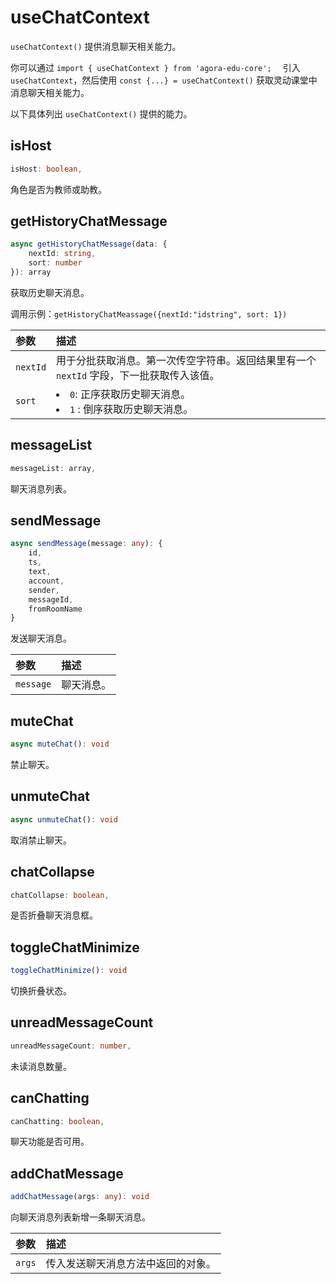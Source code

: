 # useChatContext

`useChatContext()` 提供消息聊天相关能力。

你可以通过 `import { useChatContext } from 'agora-edu-core';  ` 引入 `useChatContext`，然后使用 `const {...} = useChatContext()` 获取灵动课堂中消息聊天相关能力。

以下具体列出 `useChatContext()` 提供的能力。

## isHost

```typescript
isHost: boolean,
```

角色是否为教师或助教。

## getHistoryChatMessage

```typescript
async getHistoryChatMessage(data: {
    nextId: string,
    sort: number
}): array
```

获取历史聊天消息。

调用示例：`getHistoryChatMeassage({nextId:"idstring", sort: 1})`

| 参数     | 描述                                                         |
| :------- | :----------------------------------------------------------- |
| `nextId` | 用于分批获取消息。第一次传空字符串。返回结果里有一个 `nextId` 字段，下一批获取传入该值。 |
| `sort`   | <li>`0`: 正序获取历史聊天消息。 <li>`1` : 倒序获取历史聊天消息。 |

## messageList

```typescript
messageList: array,
```
聊天消息列表。

## sendMessage

```typescript
async sendMessage(message: any): {
    id,
    ts,
    text,
    account,
    sender,
    messageId,
    fromRoomName
}
```
发送聊天消息。


| 参数     | 描述                                                         |
| :------- | :----------------------------------------------------------- |
| `message` | 聊天消息。  |


## muteChat

```typescript
async muteChat(): void
```
禁止聊天。

## unmuteChat

```typescript
async unmuteChat(): void
```

取消禁止聊天。

## chatCollapse

```typescript
chatCollapse: boolean,
```

是否折叠聊天消息框。

## toggleChatMinimize

```typescript
toggleChatMinimize(): void
```

切换折叠状态。

## unreadMessageCount

```typescript
unreadMessageCount: number,
```

未读消息数量。

## canChatting

```typescript
canChatting: boolean,
```

聊天功能是否可用。

## addChatMessage

```typescript
addChatMessage(args: any): void
```

向聊天消息列表新增一条聊天消息。

| 参数   | 描述                               |
| :----- | :--------------------------------- |
| `args` | 传入发送聊天消息方法中返回的对象。 |